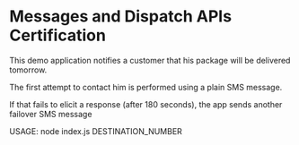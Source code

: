 # Messages and Dispatch APIs Certification

This demo application notifies a customer that his package will be delivered tomorrow.

The first attempt to contact him is performed using a plain SMS message.

If that fails to elicit a response (after 180 seconds), the app sends another failover SMS message

USAGE: node index.js DESTINATION_NUMBER
